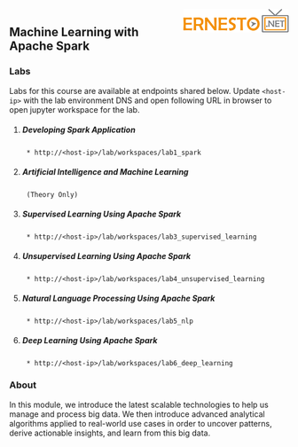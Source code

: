 <img align="right" src="./logo.png">

<h2><span style="color:red;"></span>Machine Learning with Apache Spark</h2>

### Labs

Labs for this course are available at endpoints shared below. Update `<host-ip>` with the lab environment DNS and open following URL in browser to open jupyter workspace for the lab.

1. ##### Developing Spark Application
		* http://<host-ip>/lab/workspaces/lab1_spark
2. ##### Artificial Intelligence and Machine Learning 
		(Theory Only)
3. ##### Supervised Learning Using Apache Spark
		* http://<host-ip>/lab/workspaces/lab3_supervised_learning
4. ##### Unsupervised Learning Using Apache Spark
		* http://<host-ip>/lab/workspaces/lab4_unsupervised_learning
5. ##### Natural Language Processing Using Apache Spark
		* http://<host-ip>/lab/workspaces/lab5_nlp
6. ##### Deep Learning Using Apache Spark
		* http://<host-ip>/lab/workspaces/lab6_deep_learning

### About
In this module, we introduce the latest scalable technologies to help us manage and process big data. We then introduce advanced analytical algorithms applied to real-world use cases in order to uncover patterns, derive actionable insights, and learn from this big data.